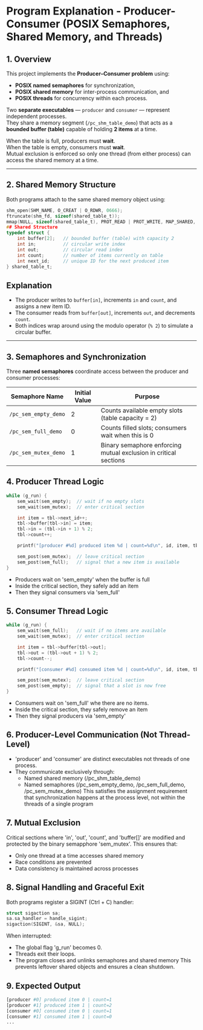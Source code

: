 # Program Explanation - Producer-Consumer (POSIX Semaphores, Shared Memory, and Threads)

## 1. Overview 

This project implements the **Producer–Consumer problem** using:
- **POSIX named semaphores** for synchronization,
- **POSIX shared memory** for inter-process communication, and
- **POSIX threads** for concurrency within each process.

Two **separate executables** — `producer` and `consumer` — represent independent processes.  
They share a memory segment (`/pc_shm_table_demo`) that acts as a **bounded buffer (table)** capable of holding **2 items** at a time.

When the table is full, producers must **wait**.  
When the table is empty, consumers must **wait**.  
Mutual exclusion is enforced so only one thread (from either process) can access the shared memory at a time.

---

## 2. Shared Memory Structure

Both programs attach to the same shared memory object using:
```c
shm_open(SHM_NAME, O_CREAT | O_RDWR, 0666);
ftruncate(shm_fd, sizeof(shared_table_t));
mmap(NULL, sizeof(shared_table_t), PROT_READ | PROT_WRITE, MAP_SHARED, shm_fd, 0);
## Shared Structure
typedef struct {
    int buffer[2];   // bounded buffer (table) with capacity 2
    int in;          // circular write index
    int out;         // circular read index
    int count;       // number of items currently on table
    int next_id;     // unique ID for the next produced item
} shared_table_t;
```
## Explanation

- The producer writes to `buffer[in]`, increments `in` and `count`, and assigns a new item ID.  
- The consumer reads from `buffer[out]`, increments `out`, and decrements `count`.  
- Both indices wrap around using the modulo operator (`% 2`) to simulate a circular buffer.

---

## 3. Semaphores and Synchronization

Three **named semaphores** coordinate access between the producer and consumer processes:

| Semaphore Name | Initial Value | Purpose |
|----------------|----------------|----------|
| `/pc_sem_empty_demo` | 2 | Counts available empty slots (table capacity = 2) |
| `/pc_sem_full_demo`  | 0 | Counts filled slots; consumers wait when this is 0 |
| `/pc_sem_mutex_demo` | 1 | Binary semaphore enforcing mutual exclusion in critical sections |
## 4. Producer Thread Logic 
``` c
while (g_run) {
    sem_wait(sem_empty);  // wait if no empty slots
    sem_wait(sem_mutex);  // enter critical section

    int item = tbl->next_id++;
    tbl->buffer[tbl->in] = item;
    tbl->in = (tbl->in + 1) % 2;
    tbl->count++;

    printf("[producer #%d] produced item %d | count=%d\n", id, item, tbl->count);

    sem_post(sem_mutex);  // leave critical section
    sem_post(sem_full);   // signal that a new item is available
}
```
- Producers wait on 'sem_empty' when the buffer is full 
- Inside the critical section, they safely add an item 
- Then they signal consumers via 'sem_full'
## 5. Consumer Thread Logic 
``` c
while (g_run) {
    sem_wait(sem_full);   // wait if no items are available
    sem_wait(sem_mutex);  // enter critical section

    int item = tbl->buffer[tbl->out];
    tbl->out = (tbl->out + 1) % 2;
    tbl->count--;

    printf("[consumer #%d] consumed item %d | count=%d\n", id, item, tbl->count);

    sem_post(sem_mutex);  // leave critical section
    sem_post(sem_empty);  // signal that a slot is now free
}
```
- Consumers wait on 'sem_full' whe there are no items.
- Inside the critical section, they safely remove an item
- Then they signal producers via 'sem_empty'
## 6. Producer-Level Communication (Not Thread-Level)
- 'producer' and 'consumer' are distinct executables not threads of one process. 
- They communicate exclusively through:
  - Named shared memory (/pc_shm_table_demo)
  - Named semaphores (/pc_sem_empty_demo, /pc_sem_full_demo, /pc_sem_mutex_demo)
This satisfies the assignment requirement that synchronization happens at the process level, not within the threads of a single program
## 7. Mutual Exclusion
Critical sections where 'in', 'out', 'count', and 'buffer[]' are modified and protected by the binary semapphore 'sem_mutex'. 
This ensures that: 
  - Only one thread at a time accesses shared memory 
  - Race conditions are prevented 
  - Data consistency is maintained across processes
## 8. Signal Handling and Graceful Exit 
Both programs register a SIGINT (Ctrl + C) handler:
``` c
struct sigaction sa;
sa.sa_handler = handle_sigint;
sigaction(SIGINT, &sa, NULL);
```
When interrupted:
  - The global flag 'g_run' becomes 0.
  - Threads exit their loops.
  - The program closes and unlinks semaphores and shared memory 
This prevents leftover shared objects and ensures a clean shutdown. 
## 9. Expected Output
``` bash
[producer #0] produced item 0 | count=1
[producer #1] produced item 1 | count=2
[consumer #0] consumed item 0 | count=1
[consumer #1] consumed item 1 | count=0
...
```
